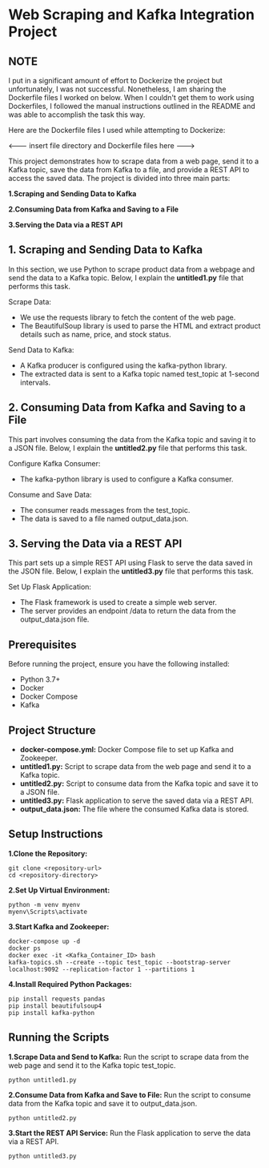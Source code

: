 # Web Scraping and Kafka Integration Project

## NOTE

I put in a significant amount of effort to Dockerize the project but unfortunately, I was not successful. Nonetheless, I am sharing the Dockerfile files I worked on below. When I couldn't get them to work using Dockerfiles, I followed the manual instructions outlined in the README and was able to accomplish the task this way.

Here are the Dockerfile files I used while attempting to Dockerize:

<--- insert file directory and Dockerfile files here --->



This project demonstrates how to scrape data from a web page, send it to a Kafka topic, save the data from Kafka to a file, and provide a REST API to access the saved data. The project is divided into three main parts:

**1.Scraping and Sending Data to Kafka**

**2.Consuming Data from Kafka and Saving to a File**

**3.Serving the Data via a REST API**

## 1. Scraping and Sending Data to Kafka
In this section, we use Python to scrape product data from a webpage and send the data to a Kafka topic. Below, I explain the **untitled1.py** file that performs this task.

Scrape Data:

- We use the requests library to fetch the content of the web page.
- The BeautifulSoup library is used to parse the HTML and extract product details such as name, price, and stock status.

Send Data to Kafka:

- A Kafka producer is configured using the kafka-python library.
- The extracted data is sent to a Kafka topic named test_topic at 1-second intervals.

## 2. Consuming Data from Kafka and Saving to a File
This part involves consuming the data from the Kafka topic and saving it to a JSON file. Below, I explain the **untitled2.py** file that performs this task.

Configure Kafka Consumer:

- The kafka-python library is used to configure a Kafka consumer.

Consume and Save Data:

- The consumer reads messages from the test_topic.
- The data is saved to a file named output_data.json.

## 3. Serving the Data via a REST API
This part sets up a simple REST API using Flask to serve the data saved in the JSON file. Below, I explain the **untitled3.py** file that performs this task.

Set Up Flask Application:

- The Flask framework is used to create a simple web server.
- The server provides an endpoint /data to return the data from the output_data.json file.


## Prerequisites
Before running the project, ensure you have the following installed:

- Python 3.7+
- Docker
- Docker Compose
- Kafka

## Project Structure
- **docker-compose.yml:** Docker Compose file to set up Kafka and Zookeeper.
- **untitled1.py:** Script to scrape data from the web page and send it to a Kafka topic.
- **untitled2.py:** Script to consume data from the Kafka topic and save it to a JSON file.
- **untitled3.py:** Flask application to serve the saved data via a REST API.
- **output_data.json:** The file where the consumed Kafka data is stored.

## Setup Instructions
**1.Clone the Repository:**
```
git clone <repository-url>
cd <repository-directory>
```

**2.Set Up Virtual Environment:**
```
python -m venv myenv
myenv\Scripts\activate
```

**3.Start Kafka and Zookeeper:**
```
docker-compose up -d
docker ps
docker exec -it <Kafka_Container_ID> bash
kafka-topics.sh --create --topic test_topic --bootstrap-server localhost:9092 --replication-factor 1 --partitions 1
```

**4.Install Required Python Packages:**
```
pip install requests pandas
pip install beautifulsoup4
pip install kafka-python
```

## Running the Scripts
**1.Scrape Data and Send to Kafka:**
Run the script to scrape data from the web page and send it to the Kafka topic test_topic.
```
python untitled1.py
```

**2.Consume Data from Kafka and Save to File:**
Run the script to consume data from the Kafka topic and save it to output_data.json.
```
python untitled2.py
```

**3.Start the REST API Service:**
Run the Flask application to serve the data via a REST API.
```
python untitled3.py
```



